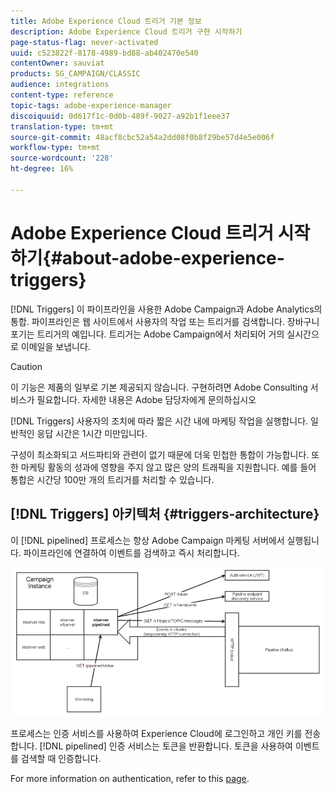 ```yaml
---
title: Adobe Experience Cloud 트리거 기본 정보
description: Adobe Experience Cloud 트리거 구현 시작하기
page-status-flag: never-activated
uuid: c523822f-8178-4989-bd88-ab402470e540
contentOwner: sauviat
products: SG_CAMPAIGN/CLASSIC
audience: integrations
content-type: reference
topic-tags: adobe-experience-manager
discoiquuid: 0d617f1c-0d0b-489f-9027-a92b1f1eee37
translation-type: tm+mt
source-git-commit: 48acf8cbc52a54a2dd08f0b8f29be57d4e5e006f
workflow-type: tm+mt
source-wordcount: '228'
ht-degree: 16%

---
```



# Adobe Experience Cloud 트리거 시작하기{#about-adobe-experience-triggers}

[!DNL Triggers] 이 파이프라인을 사용한 Adobe Campaign과 Adobe Analytics의 통합. 파이프라인은 웹 사이트에서 사용자의 작업 또는 트리거를 검색합니다. 장바구니 포기는 트리거의 예입니다. 트리거는 Adobe Campaign에서 처리되어 거의 실시간으로 이메일을 보냅니다.

>[!CAUTION]
>
>이 기능은 제품의 일부로 기본 제공되지 않습니다. 구현하려면 Adobe Consulting 서비스가 필요합니다. 자세한 내용은 Adobe 담당자에게 문의하십시오

[!DNL Triggers] 사용자의 조치에 따라 짧은 시간 내에 마케팅 작업을 실행합니다. 일반적인 응답 시간은 1시간 미만입니다.

구성이 최소화되고 서드파티와 관련이 없기 때문에 더욱 민첩한 통합이 가능합니다.
또한 마케팅 활동의 성과에 영향을 주지 않고 많은 양의 트래픽을 지원합니다. 예를 들어 통합은 시간당 100만 개의 트리거를 처리할 수 있습니다.

## [!DNL Triggers] 아키텍처 {#triggers-architecture}

이 [!DNL pipelined] 프로세스는 항상 Adobe Campaign 마케팅 서버에서 실행됩니다. 파이프라인에 연결하여 이벤트를 검색하고 즉시 처리합니다.

![](assets/triggers_2.png)

프로세스는 인증 서비스를 사용하여 Experience Cloud에 로그인하고 개인 키를 전송합니다. [!DNL pipelined] 인증 서비스는 토큰을 반환합니다. 토큰을 사용하여 이벤트를 검색할 때 인증합니다.

For more information on authentication, refer to this [page](../../integrations/using/configuring-adobe-io.md).
